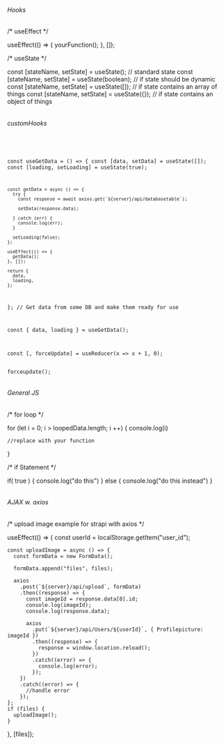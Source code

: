 ###### Hooks

/* useEffect */

  useEffect(() => {
      yourFunction();
    }, []);


/* useState */ 

 const [stateName, setState] = useState(); // standard state
 const [stateName, setState] = useState(boolean); // if state should be dynamic
 const [stateName, setState] = useState([]); // if state contains an array of things
 const [stateName, setState] = useState({}); // if state contains an object of things 



######

###### customHooks

<code>

 const useGetData = () => {
    const [data, setData] = useState([]);
    const [loading, setLoading] = useState(true);
    
    const getData = async () => {
      try {
        const response = await axios.get(`${server}/api/databasetable`);
        
        setData(response.data);
  
      } catch (err) {
        console.log(err);
      }

      setLoading(false);
    };

    useEffect(() => {
      getData();
    }, []);

    return {
      data,
      loading,
    };
  };
  // Get data from some DB and make them ready for use 

  const { data, loading } = useGetData();

</code>

<code>
const [, forceUpdate] = useReducer(x => x + 1, 0);

forceupdate();
</code>


######

###### General JS

/* for loop */ 

for (let i = 0; i > loopedData.length; i ++) {
    console.log(i)

    //replace with your function
} 

/* if Statement */ 

if( true ) {
    console.log("do this")
} else {
    console.log("do this instead")
}


######

###### AJAX w. axios

/* upload image example for strapi with axios */

useEffect(() => {
    const userId = localStorage.getItem("user_id");

    const uploadImage = async () => {
      const formData = new FormData();

      formData.append("files", files);

      axios
        .post(`${server}/api/upload`, formData)
        .then((response) => {
          const imageId = response.data[0].id;
          console.log(imageId);
          console.log(response.data);

          axios
            .put(`${server}/api/Users/${userId}`, { Profilepicture: imageId })
            .then((response) => {
              response = window.location.reload();
            })
            .catch((error) => {
              console.log(error);
            });
        })
        .catch((error) => {
          //handle error
        });
    };
    if (files) {
      uploadImage();
    }
  }, [files]);
  
######